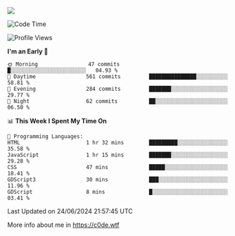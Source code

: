 <a href="https://wakatime.com"><img src="https://wakatime.com/share/@c0dezin/b7f18a7c-ab3a-40b8-8bc7-b1b7bf71f1d6.svg" /></a>

<!--START_SECTION:waka-->
![Code Time](http://img.shields.io/badge/Code%20Time-47%20hrs%201%20min-blue)

![Profile Views](http://img.shields.io/badge/Profile%20Views-0-blue)

**I'm an Early 🐤** 

```text
🌞 Morning                47 commits          █░░░░░░░░░░░░░░░░░░░░░░░░   04.93 % 
🌆 Daytime                561 commits         ███████████████░░░░░░░░░░   58.81 % 
🌃 Evening                284 commits         ███████░░░░░░░░░░░░░░░░░░   29.77 % 
🌙 Night                  62 commits          ██░░░░░░░░░░░░░░░░░░░░░░░   06.50 % 
```


📊 **This Week I Spent My Time On** 

```text
💬 Programming Languages: 
HTML                     1 hr 32 mins        █████████░░░░░░░░░░░░░░░░   35.58 % 
JavaScript               1 hr 15 mins        ███████░░░░░░░░░░░░░░░░░░   29.28 % 
CSS                      47 mins             █████░░░░░░░░░░░░░░░░░░░░   18.41 % 
GDScript3                30 mins             ███░░░░░░░░░░░░░░░░░░░░░░   11.96 % 
GDScript                 8 mins              █░░░░░░░░░░░░░░░░░░░░░░░░   03.41 % 
```


 Last Updated on 24/06/2024 21:57:45 UTC
<!--END_SECTION:waka-->

More info about me in https://c0de.wtf
